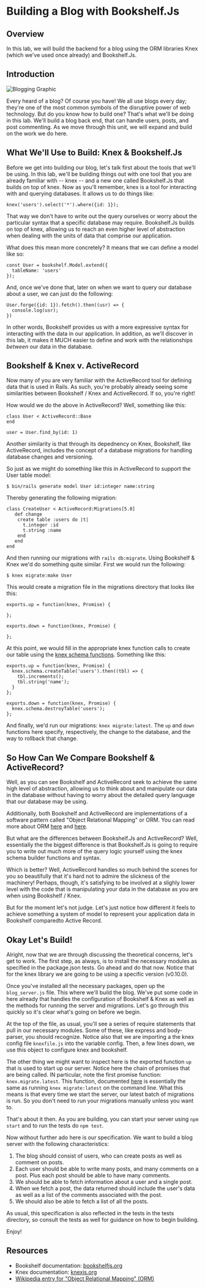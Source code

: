 Building a Blog with Bookshelf.Js
=================================

## Overview

In this lab, we will build the backend for a blog using the ORM libraries Knex (which we've used once already) and Bookshelf.Js.

## Introduction

![Blogging Graphic](http://ezmiller.s3.amazonaws.com/public/flatiron-imgs/blog.gif)

Every heard of a blog? Of course you have! We all use blogs every day; they're one of the most common symbols of the disruptive power of web technology. But do you know how to build one? That's what we'll be doing in this lab. We'll build a blog back end, that can handle users, posts, and post commenting. As we move through this unit, we will expand and build on the work we do here.

## What We'll Use to Build: Knex & Bookshelf.Js
 

Before we get into building our blog, let's talk first about the tools that we'll be using. In this lab, we'll be building things out with one tool that you are already familiar with -- knex -- and a new one called Bookshelf.Js that builds on top of knex. Now as you'll remember, knex is a tool for interacting with and querying databases. It allows us to do things like:

```
knex('users').select('*').where({id: 1});
```

That way we don't have to write out the query ourselves or worry about the particular syntax that a specific database may require. Bookshelf.Js builds on top of knex, allowing us to reach an even higher level of abstraction when dealing with the units of data that comprise our application.

What does this mean more concretely? It means that we can define a model like so:

```
const User = bookshelf.Model.extend({
  tableName: 'users'
});
```

And, once we've done that, later on when we want to query our database about a user, we can just do the following:

```
User.forge({id: 1}).fetch().then((usr) => {
  console.log(usr);
})
```

In other words, Bookshelf provides us with a more expressive syntax for interacting with the data in our application. In addition, as we'll discover in this lab, it makes it MUCH easier to define and work with the relationships *between* our data in the database.

## Bookshelf & Knex v. ActiveRecord

Now many of you are very familiar with the ActiveRecord tool for defining data that is used in Rails. As such, you're probably already seeing some similarities between Bookshelf / Knex and ActiveRecord. If so, you're right!

How would we do the above in ActiveRecord? Well, something like this:

```
class User < ActiveRecord::Base
end

user = User.find_by(id: 1)
```

Another similarity is that through its depednency on Knex, Bookshelf, like ActiveRecord, includes the concept of a database migrations for handling database changes and versioning.

So just as we might do something like this in ActiveRecord to support the User table model:

```
$ bin/rails generate model User id:integer name:string
```

Thereby generating the following migration:

```
class CreateUser < ActiveRecord:Migrations[5.0]
   def change
    create table :users do |t|
      t.integer :id
      t.string :name
    end
   end
end
```

And then running our migrations with `rails db:migrate`. Using Bookshelf & Knex we'd do something quite similar. First we would run the following:

```
$ knex migrate:make User
```

This would create a migration file in the migrations directory that looks like this:

```
exports.up = function(knex, Promise) {

};

exports.down = function(knex, Promise) {

};
```

At this point, we would fill in the appropriate knex function calls to create our table using the [knex schema functions](http://knexjs.org/#Schema). Something like this:

```
exports.up = function(knex, Promise) {
  knex.schema.createTable('users').then((tbl) => {
    tbl.increments();
    tbl.string('name');
  }
};

exports.down = function(knex, Promise) {
  knex.schema.destroyTable('users');
};
```

And finally, we'd run our migrations: `knex migrate:latest`. The `up` and `down` functions here specify, respectively, the change to the database, and the way to rollback that change.

## So How Can We Compare Bookshelf & ActiveRecord?

Well, as you can see Bookshelf and ActiveRecord seek to achieve the same high level of abstraction, allowing us to think about and manipulate our data in the database without having to worry about the detailed query language that our database may be using.

Additionally, both Bookshelf and ActiveRecord are implementations of a software pattern called "Object Relational Mapping" or ORM. You can read more about ORM [here](http://en.wikipedia.org/wiki/Object-relational_mapping) and [here](https://stackoverflow.com/questions/1279613/what-is-an-orm-and-where-can-i-learn-more-about-it).

But what are the differences between Bookshelf.Js and ActiveRecord? Well, essentially the the biggest difference is that Bookshelf.Js is going to require you to write out much more of the query logic yourself using the knex schema builder functions and syntax.

Which is better? Well, ActiveRecord handles so much behind the scenes for you so beautifully that it's hard not to admire the slickness of the machinery! Perhaps, though, it's satisfying to be involved at a slighly lower level with the code that is manipulating your data in the database as you are when using Bookshelf / Knex.

But for the moment let's not judge. Let's just notice how different it feels to achieve something a system of model to represent your application data in Bookshelf comparedto Active Record.

## Okay Let's Build!

Alright, now that we are through discussing the theoretical concerns, let's get to work. The first step, as always, is to install the necessary modules as specified in the package.json tests. Go ahead and do that now. Notice that for the knex library we are going to be using a specific version (v0.10.0).

Once you've installed all the necessary packages, open up the `blog_server.js` file. This where we'll build the blog. We've put some code in here already that handles the configuration of Bookshelf & Knex as well as the methods for running the server and migrations. Let's go through this quickly so it's clear what's going on before we begin.

At the top of the file, as usual, you'll see a series of require statements that pull in our necessary modules. Some of these, like express and body-parser, you should recognize. Notice also that we are importing a the knex config file `knexfile.js` into the variable config. Then, a few lines down, we use this object to configure knex and bookshelf.

The other thing we might want to inspect here is the exported function `up` that is used to start up our server. Notice here the chain of promises that are being called. IN particular, note the first promise function: `knex.migrate.latest`. This function, documented [here](http://knexjs.org/#Migrations-latest) is essentially the same as running `knex migrate:latest` on the command line. What this means is that every time we start the server, our latest batch of migrations is run. So you don't need to run your migrations manually unless you want to.

That's about it then. As you are building, you can start your server using `npm start` and to run the tests do `npm test`.

Now without further ado here is our specification. We want to build a blog server with the following characteristics:

1. The blog should consist of users, who can create posts as well as comment on posts. 
2. Each user should be able to write many posts, and many comments on a post. Plus each post should be able to have many comments.
3. We should be able to fetch information about a user and a single post.
4. When we fetch a post, the data returned should include the user's data as well as a list of the comments associated with the post.
5. We should also be able to fetch a list of all the posts.

As usual, this specification is also reflected in the tests in the tests directory, so consult the tests as well for guidance on how to begin building.

Enjoy!

## Resources

* Bookshelf documentation: [bookshelfjs.org](http://bookshelfjs.org)
* Knex documentation: [knexjs.org](http://knexjs.org)
* [Wikipedia entry for "Object Relational Mapping" (ORM)](https://en.wikipedia.org/wiki/Object-relational_mapping)
